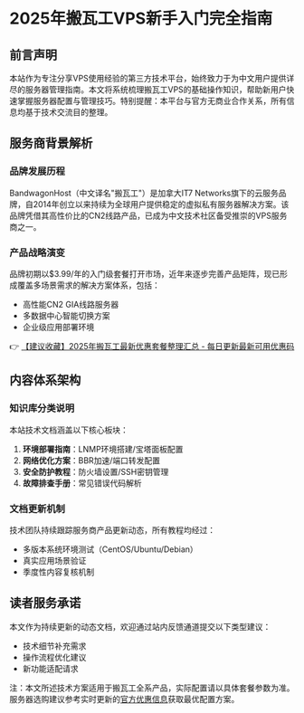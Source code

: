 # 2025年搬瓦工VPS新手入门完全指南

## 前言声明
本站作为专注分享VPS使用经验的第三方技术平台，始终致力于为中文用户提供详尽的服务器管理指南。本文将系统梳理搬瓦工VPS的基础操作知识，帮助新用户快速掌握服务器配置与管理技巧。特别提醒：本平台与官方无商业合作关系，所有信息均基于技术交流目的整理。

## 服务商背景解析
### 品牌发展历程
BandwagonHost（中文译名"搬瓦工"）是加拿大IT7 Networks旗下的云服务品牌，自2014年创立以来持续为全球用户提供稳定的虚拟私有服务器解决方案。该品牌凭借其高性价比的CN2线路产品，已成为中文技术社区备受推崇的VPS服务商之一。

### 产品战略演变
品牌初期以$3.99/年的入门级套餐打开市场，近年来逐步完善产品矩阵，现已形成覆盖多场景需求的解决方案体系，包括：
- 高性能CN2 GIA线路服务器
- 多数据中心智能切换方案
- 企业级应用部署环境

👉 [【建议收藏】2025年搬瓦工最新优惠套餐整理汇总 - 每日更新最新可用优惠码](https://bit.ly/banwagon)

## 内容体系架构
### 知识库分类说明
本站技术文档涵盖以下核心板块：
1. **环境部署指南**：LNMP环境搭建/宝塔面板配置
2. **网络优化方案**：BBR加速/端口转发配置
3. **安全防护教程**：防火墙设置/SSH密钥管理
4. **故障排查手册**：常见错误代码解析

### 文档更新机制
技术团队持续跟踪服务商产品更新动态，所有教程均经过：
- 多版本系统环境测试（CentOS/Ubuntu/Debian）
- 真实应用场景验证
- 季度性内容复核机制

## 读者服务承诺
本文作为持续更新的动态文档，欢迎通过站内反馈通道提交以下类型建议：
- 技术细节补充需求
- 操作流程优化建议
- 新功能适配请求

注：本文所述技术方案适用于搬瓦工全系产品，实际配置请以具体套餐参数为准。服务器选购建议参考实时更新的[官方优惠信息](https://bit.ly/banwagon)获取最优配置方案。